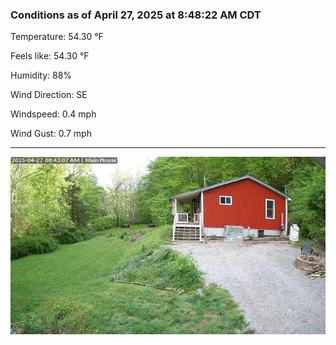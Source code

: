 ### Conditions as of April 27, 2025 at 8:48:22 AM CDT 

Temperature: 54.30 &deg;F

Feels like: 54.30 &deg;F

Humidity: 88%

Wind Direction: SE

Windspeed: 0.4 mph

Wind Gust: 0.7 mph

---

<img src="./images/latest.jpeg"/>

